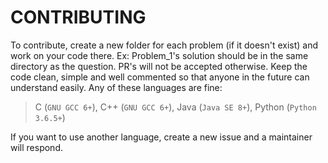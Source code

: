 # CONTRIBUTING
To contribute, create a new folder for each problem (if it doesn't exist) and work on your code there. Ex: Problem_1's solution should be in the same directory as the question.
PR's will not be accepted otherwise.
Keep the code clean, simple and well commented so that anyone in the future can understand easily. Any of these languages are
fine:
> C (`GNU GCC 6+`), C++ (`GNU GCC 6+`), Java (`Java SE 8+`), Python (`Python 3.6.5+`)

If you want to use another language, create a new issue and a maintainer will respond. 
